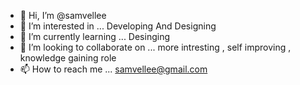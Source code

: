 - 👋 Hi, I’m @samvellee
- 👀 I’m interested in ... Developing And Designing
- 🌱 I’m currently learning ... Desinging
- 💞️ I’m looking to collaborate on ... more intresting , self improving , knowledge gaining role
- 📫 How to reach me ... samvellee@gmail.com

<!---
samvellee/samvellee is a ✨ special ✨ repository because its `README.md` (this file) appears on your GitHub profile.
You can click the Preview link to take a look at your changes.
--->
